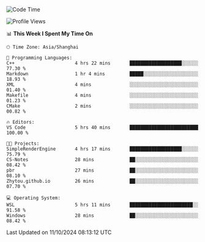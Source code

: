 <!--START_SECTION:waka-->
![Code Time](http://img.shields.io/badge/Code%20Time-2%2C039%20hrs%2043%20mins-blue)

![Profile Views](http://img.shields.io/badge/Profile%20Views-0-blue)

📊 **This Week I Spent My Time On** 

```text
🕑︎ Time Zone: Asia/Shanghai

💬 Programming Languages: 
C++                      4 hrs 22 mins       ███████████████████░░░░░░   77.30 % 
Markdown                 1 hr 4 mins         █████░░░░░░░░░░░░░░░░░░░░   18.93 % 
XML                      4 mins              ░░░░░░░░░░░░░░░░░░░░░░░░░   01.40 % 
Makefile                 4 mins              ░░░░░░░░░░░░░░░░░░░░░░░░░   01.23 % 
CMake                    2 mins              ░░░░░░░░░░░░░░░░░░░░░░░░░   00.82 % 

🔥 Editors: 
VS Code                  5 hrs 40 mins       █████████████████████████   100.00 % 

🐱‍💻 Projects: 
SimpleRenderEngine       4 hrs 17 mins       ███████████████████░░░░░░   75.79 % 
CS-Notes                 28 mins             ██░░░░░░░░░░░░░░░░░░░░░░░   08.42 % 
pbr                      27 mins             ██░░░░░░░░░░░░░░░░░░░░░░░   08.10 % 
Zhytou.github.io         26 mins             ██░░░░░░░░░░░░░░░░░░░░░░░   07.70 % 

💻 Operating System: 
WSL                      5 hrs 11 mins       ███████████████████████░░   91.58 % 
Windows                  28 mins             ██░░░░░░░░░░░░░░░░░░░░░░░   08.42 % 
```


 Last Updated on 11/10/2024 08:13:12 UTC
<!--END_SECTION:waka-->